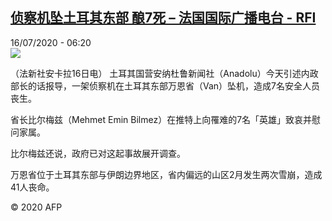 <!--1594883501000-->
[侦察机坠土耳其东部 酿7死 – 法国国际广播电台 - RFI](http://www.rfi.fr//cn/contenu/20200716-%E4%BE%A6%E5%AF%9F%E6%9C%BA%E5%9D%A0%E5%9C%9F%E8%80%B3%E5%85%B6%E4%B8%9C%E9%83%A8-%E9%85%BF7%E6%AD%BB)
------

<div>16/07/2020 - 06:20</div><img src="https://s.rfi.fr/media/display/2b6c509a-c71f-11ea-9bfb-005056bf87d6/w:310/p:16x9/int0004b.200716122001.jpg"><div class="t-content__body u-clearfix"><div class="m-interstitial"></div><p>（法新社安卡拉16日电）    土耳其国营安纳杜鲁新闻社（Anadolu）今天引述内政部长的话报导，一架侦察机在土耳其东部万恩省（Van）坠机，造成7名安全人员丧生。</p><p>    省长比尔梅兹（Mehmet Emin Bilmez）在推特上向罹难的7名「英雄」致哀并慰问家属。</p><p>    比尔梅兹还说，政府已对这起事故展开调查。</p><p>    万恩省位于土耳其东部与伊朗边界地区，省内偏远的山区2月发生两次雪崩，造成41人丧命。</p><p class="t-copyright">© 2020 AFP</p>        </div>
